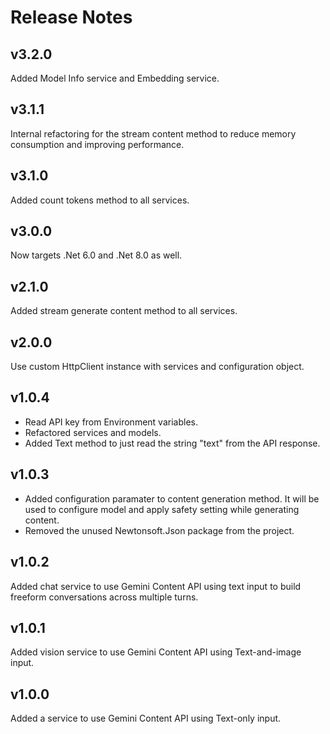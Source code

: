 ﻿# Release Notes

## v3.2.0
Added Model Info service and Embedding service.

## v3.1.1
Internal refactoring for the stream content method to reduce memory consumption and improving performance.

## v3.1.0
Added count tokens method to all services.

## v3.0.0
Now targets .Net 6.0 and .Net 8.0 as well.

## v2.1.0
Added stream generate content method to all services.

## v2.0.0
Use custom HttpClient instance with services and configuration object.

## v1.0.4
- Read API key from Environment variables. 
- Refactored services and models. 
- Added Text method to just read the string "text" from the API response.

## v1.0.3
- Added configuration paramater to content generation method. It will be used to configure model and apply safety setting while generating content. 
- Removed the unused Newtonsoft.Json package from the project.

## v1.0.2
Added chat service to use Gemini Content API using text input to build freeform conversations across multiple turns.

## v1.0.1
Added vision service to use Gemini Content API using Text-and-image input.

## v1.0.0
Added a service to use Gemini Content API using Text-only input.
